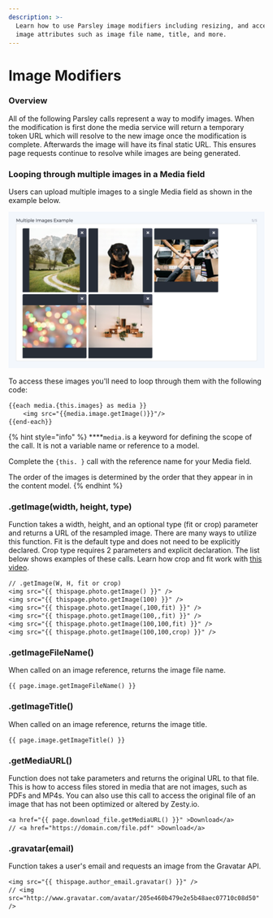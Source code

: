 ```yaml
---
description: >-
  Learn how to use Parsley image modifiers including resizing, and accessing
  image attributes such as image file name, title, and more.
---
```


# Image Modifiers

### Overview

All of the following Parsley calls represent a way to modify images. When the modification is first done the media service will return a temporary token URL which will resolve to the new image once the modification is complete. Afterwards the image will have its final static URL. This ensures page requests continue to resolve while images are being generated.

### Looping through multiple images in a Media field

Users can upload multiple images to a single Media field as shown in the example below.

![Multiple images in a single Media field.](../../../.gitbook/assets/multiple-images-in-field-example.png)

  
To access these images you'll need to loop through them with the following code: 

```text
{{each media.{this.images} as media }}
	<img src="{{media.image.getImage()}}"/>
{{end-each}}
```

{% hint style="info" %}
 ****`media.`is a keyword for defining the scope of the call. It is not a variable name or reference to a model.   
  
Complete the `{this. }` call with the reference name for your Media field.     
   
The order of the images is determined by the order that they appear in in the content model. 
{% endhint %}

### .getImage\(width, height, type\)

Function takes a width, height, and an optional type \(fit or crop\) parameter and returns a URL of the resampled image. There are many ways to utilize this function. Fit is the default type and does not need to be explicitly declared. Crop type requires 2 parameters and explicit declaration. The list below shows examples of these calls. Learn how crop and fit work with [this video](https://www.youtube.com/watch?v=gin0sTwN6U4&t=).

```text
// .getImage(W, H, fit or crop)
<img src="{{ thispage.photo.getImage() }}" />
<img src="{{ thispage.photo.getImage(100) }}" />
<img src="{{ thispage.photo.getImage(,100,fit) }}" /> 
<img src="{{ thispage.photo.getImage(100,,fit) }}" />
<img src="{{ thispage.photo.getImage(100,100,fit) }}" />
<img src="{{ thispage.photo.getImage(100,100,crop) }}" />
```

### .getImageFileName\(\)

When called on an image reference, returns the image file name.

```text
{{ page.image.getImageFileName() }}
```

### .getImageTitle\(\)

When called on an image reference, returns the image title.

```text
{{ page.image.getImageTitle() }}
```

### .getMediaURL\(\)

Function does not take parameters and returns the original URL to that file. This is how to access files stored in media that are not images, such as PDFs and MP4s. You can also use this call to access the original file of an image that has not been optimized or altered by Zesty.io.

```text
<a href="{{ page.download_file.getMediaURL() }}" >Download</a>
// <a href="https://domain.com/file.pdf" >Download</a>
```

### .gravatar\(email\)

Function takes a user's email and requests an image from the Gravatar API.

```text
<img src="{{ thispage.author_email.gravatar() }}" />
// <img src="http://www.gravatar.com/avatar/205e460b479e2e5b48aec07710c08d50" />
```

